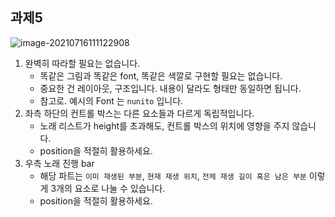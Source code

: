 ## 과제5



![image-20210716111122908](C:\Users\SYSJ\AppData\Roaming\Typora\typora-user-images\image-20210716111122908.png)

1. 완벽히 따라할 필요는 없습니다.
   - 똑같은 그림과 똑같은 font, 똑같은 색깔로 구현할 필요는 없습니다.
   - 중요한 건 레이아웃, 구조입니다. 내용이 달라도 형태만 동일하면 됩니다.
   - 참고로. 예시의 Font 는 `nunito` 입니다.
2. 좌측 하단의 컨트롤 박스는 다른 요소들과 다르게 독립적입니다.
   - 노래 리스트가 height를 초과해도, 컨트롤 박스의 위치에 영향을 주지 않습니다.
   - position을 적절히 활용하세요.
3. 우측 노래 진행 bar
   - 해당 파트는 `이미 재생된 부분`, `현재 재생 위치`, `전체 재생 길이 혹은 남은 부분` 이렇게 3개의 요소로 나눌 수 있습니다.
   - position을 적절히 활용하세요.